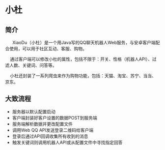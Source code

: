 # **小杜**

## 简介

&nbsp; &nbsp;  &nbsp; XiaoDu（小杜）是一个用Java写的QQ聊天机器人Web服务，与安卓客户端配合使用，可以用于社区互动、客服、购物。

 &nbsp;  &nbsp; 通过客户端可以修改小杜的属性，包括不限于：开关、性格（机器人API）、过滤人数、关键词、问答等。

 &nbsp;  &nbsp; 小杜还封装了一系列爬虫来作为购物功能，包括：天猫、淘宝、苏宁、当当、京东。

## 大致流程

* 服务器以默认配置启动
* 客户端封装好客户设置的数据POST到服务端
* 服务端解析数据并更改配置文件
* 调用Web QQ API发送登录二维码给客户端
* 登录后通过API回调收集所有收到的消息
* 触发关键词则调用机器人API或从配置文件中寻找指定回答

